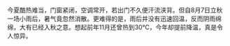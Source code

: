 <div style="display:none;" class="author">
{
    "date" : "2025-08-12",
    "weather" : "clear-night",
    "hashtag" : ["生活"],
    "picture" : []
}
</div>

今夏酷热难当，门窗紧闭，空调常开，若出门不久便汗流浃背。但自8月7日立秋一场小雨后，暑气竟忽然消散。更难得的是，雨后并没有迅速回温，反而阴雨绵绵，大有已经入秋之意。想起前年11月还曾热到30℃，今年却提前降温，真是令人惊异。